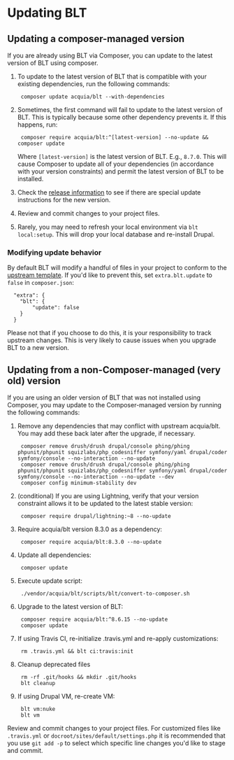 # Updating BLT

## Updating a composer-managed version

If you are already using BLT via Composer, you can update to the latest version of BLT using composer.

1. To update to the latest version of BLT that is compatible with your existing dependencies, run the following commands:

        composer update acquia/blt --with-dependencies
  
1. Sometimes, the first command will fail to update to the latest version of BLT. This is typically because some other dependency prevents it. If this happens, run:
 
        composer require acquia/blt:^[latest-version] --no-update && composer update
         
   Where `[latest-version]` is the latest version of BLT. E.g., `8.7.0`. This will cause Composer to update all of your dependencies (in accordance with your version constraints) and permit the latest version of BLT to be installed.
1. Check the [release information](https://github.com/acquia/blt/releases) to see if there are special update instructions for the new version. 
1. Review and commit changes to your project files.
1. Rarely, you may need to refresh your local environment via `blt local:setup`. This will drop your local database and re-install Drupal.

### Modifying update behavior

By default BLT will modify a handful of files in your project to conform to the [upstream template](https://github.com/acquia/blt/blob/8.x/template). If you'd like to prevent this, set `extra.blt.update` to `false` in `composer.json`:

      "extra": {
        "blt": {
            "update": false
        }
      }

Please not that if you choose to do this, it is your responsibility to track upstream changes. This is very likely to cause issues when you upgrade BLT to a new version.

## Updating from a non-Composer-managed (very old) version

If you are using an older version of BLT that was not installed using Composer, you may update to the Composer-managed version by running the following commands:

1. Remove any dependencies that may conflict with upstream acquia/blt. You may add these back later after the upgrade, if necessary.

        composer remove drush/drush drupal/console phing/phing phpunit/phpunit squizlabs/php_codesniffer symfony/yaml drupal/coder symfony/console --no-interaction --no-update
        composer remove drush/drush drupal/console phing/phing phpunit/phpunit squizlabs/php_codesniffer symfony/yaml drupal/coder symfony/console --no-interaction --no-update --dev
        composer config minimum-stability dev

1. (conditional) If you are using Lightning, verify that your version constraint allows it to be updated to the latest stable version:

        composer require drupal/lightning:~8 --no-update

1. Require acquia/blt version 8.3.0 as a dependency:

        composer require acquia/blt:8.3.0 --no-update

1. Update all dependencies:

        composer update

1. Execute update script:

        ./vendor/acquia/blt/scripts/blt/convert-to-composer.sh

1. Upgrade to the latest version of BLT:

        composer require acquia/blt:^8.6.15 --no-update
        composer update

1. If using Travis CI, re-initialize .travis.yml and re-apply customizations:

        rm .travis.yml && blt ci:travis:init

1. Cleanup deprecated files

        rm -rf .git/hooks && mkdir .git/hooks
        blt cleanup

1. If using Drupal VM, re-create VM:

        blt vm:nuke
        blt vm

Review and commit changes to your project files. For customized files like `.travis.yml` or `docroot/sites/default/settings.php` it is recommended that you use `git add -p` to select which specific line changes you'd like to stage and commit.
